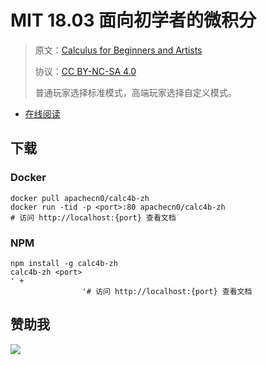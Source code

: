 # MIT 18.03 面向初学者的微积分

> 原文：[Calculus for Beginners and Artists](http://math.mit.edu/~djk/calculus_beginners/index.html)
> 
> 协议：[CC BY-NC-SA 4.0](http://creativecommons.org/licenses/by-nc-sa/4.0/)
> 
> 普通玩家选择标准模式，高端玩家选择自定义模式。

* [在线阅读](https://calc4b.apachecn.org)
## 下载

### Docker

```
docker pull apachecn0/calc4b-zh
docker run -tid -p <port>:80 apachecn0/calc4b-zh
# 访问 http://localhost:{port} 查看文档
```

### NPM

```
npm install -g calc4b-zh
calc4b-zh <port>
' + 
                '# 访问 http://localhost:{port} 查看文档
```

## 赞助我

![](https://img-blog.csdnimg.cn/20200112005920729.png)
